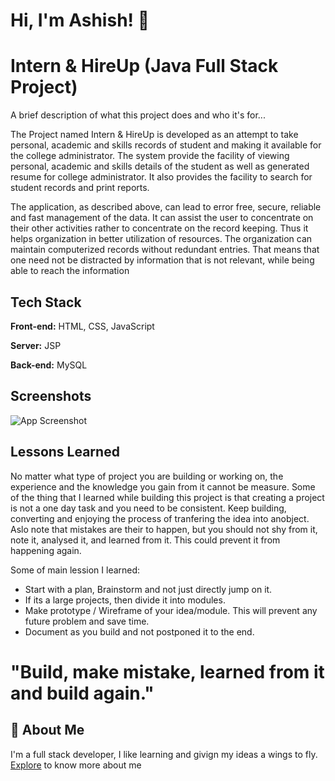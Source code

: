 # Hi, I'm Ashish! 👋

# Intern & HireUp (Java Full Stack Project)

A brief description of what this project does and who it's for...

The Project named Intern & HireUp is developed as an attempt to take personal,
academic and skills records of student and making it available for the college
administrator. The system provide the facility of viewing personal, academic and skills
details of the student as well as generated resume for college administrator. It also
provides the facility to search for student records and print reports.

The application, as described above, can lead to error free, secure, reliable and
fast management of the data. It can assist the user to concentrate on their other activities
rather to concentrate on the record keeping. Thus it helps organization in better
utilization of resources. The organization can maintain computerized records without
redundant entries. That means that one need not be distracted by information that is not
relevant, while being able to reach the information

## Tech Stack

**Front-end:** HTML, CSS, JavaScript

**Server:** JSP

**Back-end:** MySQL

## Screenshots

![App Screenshot](https://via.placeholder.com/468x300?text=App+Screenshot+Here)


## Lessons Learned

No matter what type of project you are building or working on, the experience and the knowledge you gain from it cannot be measure.
Some of the thing that I learned while building this project is that creating a project is not a one day task and you need to be consistent.
Keep building, converting and enjoying the process of tranfering the idea into anobject.
Aslo note that mistakes are their to happen, but you should not shy from it, note it, analysed it, and learned from it. This could prevent it from happening again.

Some of main lession I learned:
- Start with a plan, Brainstorm and not just directly jump on it.
- If its a large projects, then divide it into modules.
- Make prototype / Wireframe of your idea/module. This will prevent any future problem and save time.
- Document as you build and not postponed it to the end.

# "Build, make mistake, learned from it and build again."

## 🚀 About Me
I'm a full stack developer, I like learning and givign my ideas a wings to fly. <a href="https://github.com/Afirestriker">Explore</a> to know more about me

